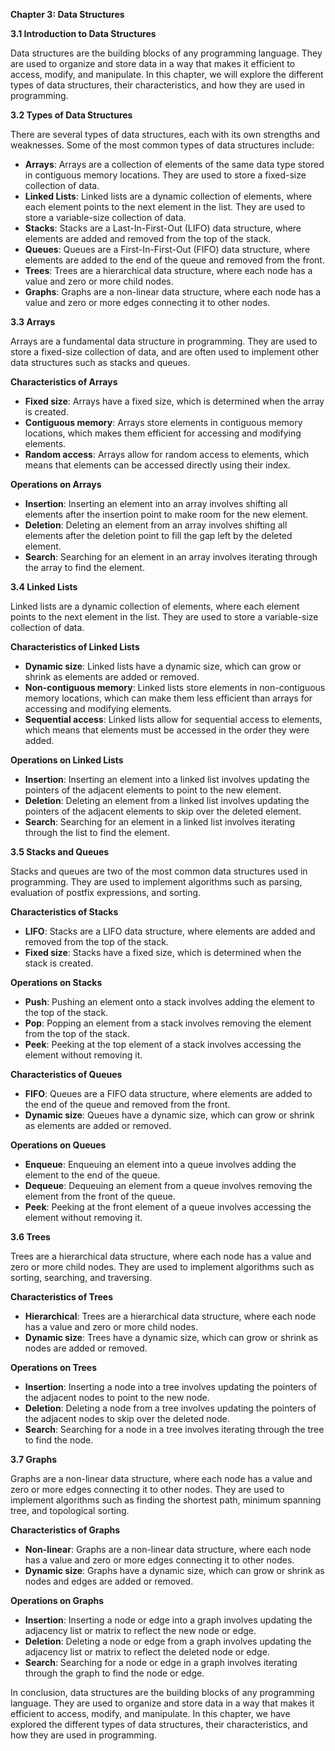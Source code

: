 <p><strong>Chapter 3: Data Structures</strong></p>

<p><strong>3.1 Introduction to Data Structures</strong></p>

<p>Data structures are the building blocks of any programming language. They are used to organize and store data in a way that makes it efficient to access, modify, and manipulate. In this chapter, we will explore the different types of data structures, their characteristics, and how they are used in programming.</p>

<p><strong>3.2 Types of Data Structures</strong></p>

<p>There are several types of data structures, each with its own strengths and weaknesses. Some of the most common types of data structures include:</p>

<ul>
<li><strong>Arrays</strong>: Arrays are a collection of elements of the same data type stored in contiguous memory locations. They are used to store a fixed-size collection of data.</li>
<li><strong>Linked Lists</strong>: Linked lists are a dynamic collection of elements, where each element points to the next element in the list. They are used to store a variable-size collection of data.</li>
<li><strong>Stacks</strong>: Stacks are a Last-In-First-Out (LIFO) data structure, where elements are added and removed from the top of the stack.</li>
<li><strong>Queues</strong>: Queues are a First-In-First-Out (FIFO) data structure, where elements are added to the end of the queue and removed from the front.</li>
<li><strong>Trees</strong>: Trees are a hierarchical data structure, where each node has a value and zero or more child nodes.</li>
<li><strong>Graphs</strong>: Graphs are a non-linear data structure, where each node has a value and zero or more edges connecting it to other nodes.</li>
</ul>

<p><strong>3.3 Arrays</strong></p>

<p>Arrays are a fundamental data structure in programming. They are used to store a fixed-size collection of data, and are often used to implement other data structures such as stacks and queues.</p>

<p><strong>Characteristics of Arrays</strong></p>

<ul>
<li><strong>Fixed size</strong>: Arrays have a fixed size, which is determined when the array is created.</li>
<li><strong>Contiguous memory</strong>: Arrays store elements in contiguous memory locations, which makes them efficient for accessing and modifying elements.</li>
<li><strong>Random access</strong>: Arrays allow for random access to elements, which means that elements can be accessed directly using their index.</li>
</ul>

<p><strong>Operations on Arrays</strong></p>

<ul>
<li><strong>Insertion</strong>: Inserting an element into an array involves shifting all elements after the insertion point to make room for the new element.</li>
<li><strong>Deletion</strong>: Deleting an element from an array involves shifting all elements after the deletion point to fill the gap left by the deleted element.</li>
<li><strong>Search</strong>: Searching for an element in an array involves iterating through the array to find the element.</li>
</ul>

<p><strong>3.4 Linked Lists</strong></p>

<p>Linked lists are a dynamic collection of elements, where each element points to the next element in the list. They are used to store a variable-size collection of data.</p>

<p><strong>Characteristics of Linked Lists</strong></p>

<ul>
<li><strong>Dynamic size</strong>: Linked lists have a dynamic size, which can grow or shrink as elements are added or removed.</li>
<li><strong>Non-contiguous memory</strong>: Linked lists store elements in non-contiguous memory locations, which can make them less efficient than arrays for accessing and modifying elements.</li>
<li><strong>Sequential access</strong>: Linked lists allow for sequential access to elements, which means that elements must be accessed in the order they were added.</li>
</ul>

<p><strong>Operations on Linked Lists</strong></p>

<ul>
<li><strong>Insertion</strong>: Inserting an element into a linked list involves updating the pointers of the adjacent elements to point to the new element.</li>
<li><strong>Deletion</strong>: Deleting an element from a linked list involves updating the pointers of the adjacent elements to skip over the deleted element.</li>
<li><strong>Search</strong>: Searching for an element in a linked list involves iterating through the list to find the element.</li>
</ul>

<p><strong>3.5 Stacks and Queues</strong></p>

<p>Stacks and queues are two of the most common data structures used in programming. They are used to implement algorithms such as parsing, evaluation of postfix expressions, and sorting.</p>

<p><strong>Characteristics of Stacks</strong></p>

<ul>
<li><strong>LIFO</strong>: Stacks are a LIFO data structure, where elements are added and removed from the top of the stack.</li>
<li><strong>Fixed size</strong>: Stacks have a fixed size, which is determined when the stack is created.</li>
</ul>

<p><strong>Operations on Stacks</strong></p>

<ul>
<li><strong>Push</strong>: Pushing an element onto a stack involves adding the element to the top of the stack.</li>
<li><strong>Pop</strong>: Popping an element from a stack involves removing the element from the top of the stack.</li>
<li><strong>Peek</strong>: Peeking at the top element of a stack involves accessing the element without removing it.</li>
</ul>

<p><strong>Characteristics of Queues</strong></p>

<ul>
<li><strong>FIFO</strong>: Queues are a FIFO data structure, where elements are added to the end of the queue and removed from the front.</li>
<li><strong>Dynamic size</strong>: Queues have a dynamic size, which can grow or shrink as elements are added or removed.</li>
</ul>

<p><strong>Operations on Queues</strong></p>

<ul>
<li><strong>Enqueue</strong>: Enqueuing an element into a queue involves adding the element to the end of the queue.</li>
<li><strong>Dequeue</strong>: Dequeuing an element from a queue involves removing the element from the front of the queue.</li>
<li><strong>Peek</strong>: Peeking at the front element of a queue involves accessing the element without removing it.</li>
</ul>

<p><strong>3.6 Trees</strong></p>

<p>Trees are a hierarchical data structure, where each node has a value and zero or more child nodes. They are used to implement algorithms such as sorting, searching, and traversing.</p>

<p><strong>Characteristics of Trees</strong></p>

<ul>
<li><strong>Hierarchical</strong>: Trees are a hierarchical data structure, where each node has a value and zero or more child nodes.</li>
<li><strong>Dynamic size</strong>: Trees have a dynamic size, which can grow or shrink as nodes are added or removed.</li>
</ul>

<p><strong>Operations on Trees</strong></p>

<ul>
<li><strong>Insertion</strong>: Inserting a node into a tree involves updating the pointers of the adjacent nodes to point to the new node.</li>
<li><strong>Deletion</strong>: Deleting a node from a tree involves updating the pointers of the adjacent nodes to skip over the deleted node.</li>
<li><strong>Search</strong>: Searching for a node in a tree involves iterating through the tree to find the node.</li>
</ul>

<p><strong>3.7 Graphs</strong></p>

<p>Graphs are a non-linear data structure, where each node has a value and zero or more edges connecting it to other nodes. They are used to implement algorithms such as finding the shortest path, minimum spanning tree, and topological sorting.</p>

<p><strong>Characteristics of Graphs</strong></p>

<ul>
<li><strong>Non-linear</strong>: Graphs are a non-linear data structure, where each node has a value and zero or more edges connecting it to other nodes.</li>
<li><strong>Dynamic size</strong>: Graphs have a dynamic size, which can grow or shrink as nodes and edges are added or removed.</li>
</ul>

<p><strong>Operations on Graphs</strong></p>

<ul>
<li><strong>Insertion</strong>: Inserting a node or edge into a graph involves updating the adjacency list or matrix to reflect the new node or edge.</li>
<li><strong>Deletion</strong>: Deleting a node or edge from a graph involves updating the adjacency list or matrix to reflect the deleted node or edge.</li>
<li><strong>Search</strong>: Searching for a node or edge in a graph involves iterating through the graph to find the node or edge.</li>
</ul>

<p>In conclusion, data structures are the building blocks of any programming language. They are used to organize and store data in a way that makes it efficient to access, modify, and manipulate. In this chapter, we have explored the different types of data structures, their characteristics, and how they are used in programming.</p>
